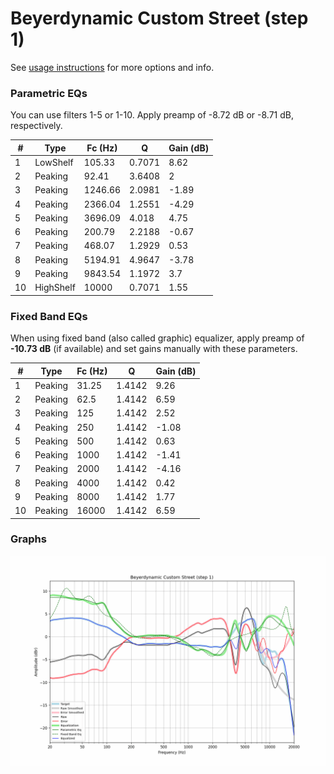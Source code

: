 # Beyerdynamic Custom Street (step 1)
See [usage instructions](https://github.com/jaakkopasanen/AutoEq#usage) for more options and info.

### Parametric EQs
You can use filters 1-5 or 1-10. Apply preamp of -8.72 dB or -8.71 dB, respectively.

|   # | Type      |   Fc (Hz) |      Q |   Gain (dB) |
|-----|-----------|-----------|--------|-------------|
|   1 | LowShelf  |    105.33 | 0.7071 |        8.62 |
|   2 | Peaking   |     92.41 | 3.6408 |        2    |
|   3 | Peaking   |   1246.66 | 2.0981 |       -1.89 |
|   4 | Peaking   |   2366.04 | 1.2551 |       -4.29 |
|   5 | Peaking   |   3696.09 | 4.018  |        4.75 |
|   6 | Peaking   |    200.79 | 2.2188 |       -0.67 |
|   7 | Peaking   |    468.07 | 1.2929 |        0.53 |
|   8 | Peaking   |   5194.91 | 4.9647 |       -3.78 |
|   9 | Peaking   |   9843.54 | 1.1972 |        3.7  |
|  10 | HighShelf |  10000    | 0.7071 |        1.55 |

### Fixed Band EQs
When using fixed band (also called graphic) equalizer, apply preamp of **-10.73 dB** (if available) and set gains manually with these parameters.

|   # | Type    |   Fc (Hz) |      Q |   Gain (dB) |
|-----|---------|-----------|--------|-------------|
|   1 | Peaking |     31.25 | 1.4142 |        9.26 |
|   2 | Peaking |     62.5  | 1.4142 |        6.59 |
|   3 | Peaking |    125    | 1.4142 |        2.52 |
|   4 | Peaking |    250    | 1.4142 |       -1.08 |
|   5 | Peaking |    500    | 1.4142 |        0.63 |
|   6 | Peaking |   1000    | 1.4142 |       -1.41 |
|   7 | Peaking |   2000    | 1.4142 |       -4.16 |
|   8 | Peaking |   4000    | 1.4142 |        0.42 |
|   9 | Peaking |   8000    | 1.4142 |        1.77 |
|  10 | Peaking |  16000    | 1.4142 |        6.59 |

### Graphs
![](./Beyerdynamic%20Custom%20Street%20(step%201).png)
